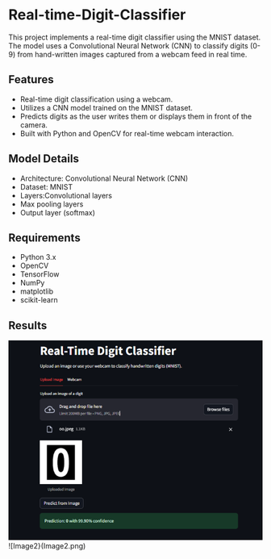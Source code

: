 # Real-time-Digit-Classifier

This project implements a real-time digit classifier using the MNIST dataset. The model uses a Convolutional Neural Network (CNN) to classify digits (0-9) from hand-written images captured from a webcam feed in real time.

## Features
- Real-time digit classification using a webcam.
- Utilizes a CNN model trained on the MNIST dataset.
- Predicts digits as the user writes them or displays them in front of the camera.
- Built with Python and OpenCV for real-time webcam interaction.
  
## Model Details

-  Architecture: Convolutional Neural Network (CNN)
-  Dataset: MNIST
- Layers:Convolutional layers
- Max pooling layers
- Output layer (softmax)


## Requirements
- Python 3.x
- OpenCV
- TensorFlow
- NumPy
- matplotlib
- scikit-learn

## Results

![Image1](Image1.png)
![Image2}(Image2.png)
